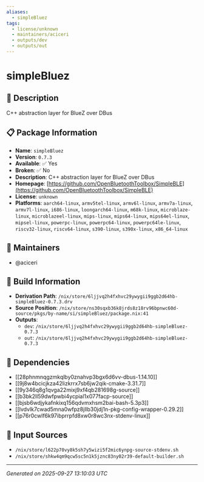 ```yaml
---
aliases:
  - simpleBluez
tags:
  - license/unknown
  - maintainers/aciceri
  - outputs/dev
  - outputs/out
---
```


# simpleBluez

## 📝 Description

C++ abstraction layer for BlueZ over DBus

## 📋 Package Information

- **Name**: `simpleBluez`
- **Version**: `0.7.3`
- **Available**: ✅ Yes
- **Broken**: ✅ No
- **Description**: C++ abstraction layer for BlueZ over DBus
- **Homepage**: [https://github.com/OpenBluetoothToolbox/SimpleBLE](https://github.com/OpenBluetoothToolbox/SimpleBLE)
- **License**: `unknown`
- **Platforms**: `aarch64-linux`, `armv5tel-linux`, `armv6l-linux`, `armv7a-linux`, `armv7l-linux`, `i686-linux`, `loongarch64-linux`, `m68k-linux`, `microblaze-linux`, `microblazeel-linux`, `mips-linux`, `mips64-linux`, `mips64el-linux`, `mipsel-linux`, `powerpc-linux`, `powerpc64-linux`, `powerpc64le-linux`, `riscv32-linux`, `riscv64-linux`, `s390-linux`, `s390x-linux`, `x86_64-linux`
## 👥 Maintainers

- @aciceri


## 🔧 Build Information

- **Derivation Path**: `/nix/store/6ljjvq2h4fxhvc29ywygii9ggb2d64hb-simpleBluez-0.7.3.drv`
- **Source Position**: `/nix/store/ns30sqxb36k8jrds8z18rv96bpnwc60d-source/pkgs/by-name/si/simpleBluez/package.nix:41`
- **Outputs**:
  - `dev`:  `/nix/store/6ljjvq2h4fxhvc29ywygii9ggb2d64hb-simpleBluez-0.7.3`
  - `out`:  `/nix/store/6ljjvq2h4fxhvc29ywygii9ggb2d64hb-simpleBluez-0.7.3`

## 🔗 Dependencies

- [[28phnmnqgzmkqlby0znahvp3bgx6d6vv-dbus-1.14.10]]
- [[9j8w4bcicjkza42lizkrrx7sb6jw2qik-cmake-3.31.7]]
- [[9y346q8g1qvga22mixj9xf4qb281698g-source]]
- [[b3bk2ll59dwfpwbi4ycpial1x077facp-source]]
- [[bjsb6wdjykafnkixq156qdvmxhsm2bai-bash-5.3p3]]
- [[lvdvlk7cwad5mna0wfpz8jllb30jdj1n-pkg-config-wrapper-0.29.2]]
- [[p76r0cwlf6k97ibprrpfd8xw0r8wc3nx-stdenv-linux]]

## 📁 Input Sources

- `/nix/store/l622p70vy8k5sh7y5wizi5f2mic6ynpg-source-stdenv.sh`
- `/nix/store/shkw4qm9qcw5sc5n1k5jznc83ny02r39-default-builder.sh`

---
*Generated on 2025-09-27 13:10:03 UTC*
